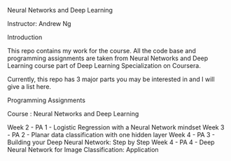 Neural Networks and Deep Learning

Instructor: Andrew Ng

Introduction

This repo contains my work for the course. All the code base and programming assignments are taken from Neural Networks and Deep Learning course part of Deep Learning Specialization on Coursera.

Currently, this repo has 3 major parts you may be interested in and I will give a list here.

Programming Assignments

Course : Neural Networks and Deep Learning

Week 2 - PA 1 - Logistic Regression with a Neural Network mindset
Week 3 - PA 2 - Planar data classification with one hidden layer
Week 4 - PA 3 - Building your Deep Neural Network: Step by Step
Week 4 - PA 4 - Deep Neural Network for Image Classification: Application

